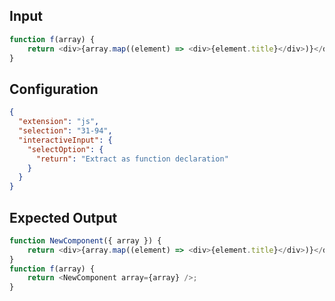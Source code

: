 
## Input
```javascript input
function f(array) {
    return <div>{array.map((element) => <div>{element.title}</div>)}</div>;
}
```

## Configuration
```json configuration
{
  "extension": "js",
  "selection": "31-94",
  "interactiveInput": {
    "selectOption": {
      "return": "Extract as function declaration"
    }
  }
}
```

## Expected Output
```javascript expected output
function NewComponent({ array }) {
    return <div>{array.map((element) => <div>{element.title}</div>)}</div>;
}
function f(array) {
    return <NewComponent array={array} />;
}
```
